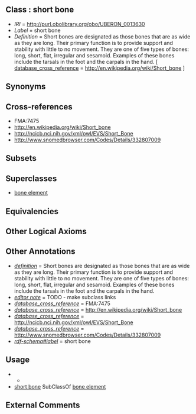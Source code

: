 
## Class : short bone

 * *IRI* = http://purl.obolibrary.org/obo/UBERON_0013630
 * *Label* = short bone
 * *Definition* = Short bones are designated as those bones that are as wide as they are long. Their primary function is to provide support and stability with little to no movement. They are one of five types of bones: long, short, flat, irregular and sesamoid. Examples of these bones include the tarsals in the foot and the carpals in the hand. [ [database_cross_reference](../../ef/oboInOwl#hasDbXref.md) = http://en.wikipedia.org/wiki/Short_bone ]

## Synonyms


## Cross-references

 * FMA:7475
 * http://en.wikipedia.org/wiki/Short_bone
 * http://ncicb.nci.nih.gov/xml/owl/EVS/Short_Bone
 * http://www.snomedbrowser.com/Codes/Details/332807009

## Subsets


## Superclasses

 * [bone element](../../UBERON/74/UBERON_0001474.md)

## Equivalencies


## Other Logical Axioms


## Other Annotations

 * *[definition](../../IAO/15/IAO_0000115.md)* = Short bones are designated as those bones that are as wide as they are long. Their primary function is to provide support and stability with little to no movement. They are one of five types of bones: long, short, flat, irregular and sesamoid. Examples of these bones include the tarsals in the foot and the carpals in the hand.
 * *[editor note](../../IAO/16/IAO_0000116.md)* = TODO - make subclass links
 * *[database_cross_reference](../../ef/oboInOwl#hasDbXref.md)* = FMA:7475
 * *[database_cross_reference](../../ef/oboInOwl#hasDbXref.md)* = http://en.wikipedia.org/wiki/Short_bone
 * *[database_cross_reference](../../ef/oboInOwl#hasDbXref.md)* = http://ncicb.nci.nih.gov/xml/owl/EVS/Short_Bone
 * *[database_cross_reference](../../ef/oboInOwl#hasDbXref.md)* = http://www.snomedbrowser.com/Codes/Details/332807009
 * *[rdf-schema#label](../../el/rdf-schema#label.md)* = short bone

## Usage

 * -
 * [short bone](../../UBERON/30/UBERON_0013630.md) SubClassOf [bone element](../../UBERON/74/UBERON_0001474.md)

## External Comments

